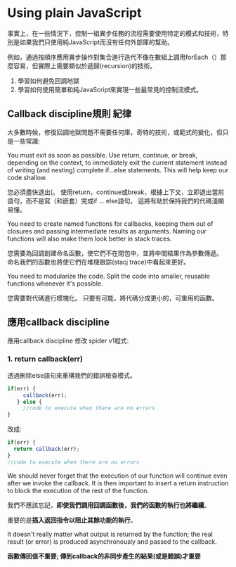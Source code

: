 # Using plain JavaScript
 
事實上，在一些情況下，控制一組異步任務的流程需要使用特定的模式和技術，特別是如果我們只使用純JavaScript而沒有任何外部庫的幫助。

例如，通過按順序應用異步操作對集合進行迭代不像在數組上調用forEach（）那麼容易，但實際上需要類似於遞歸(recursion)的技術。

1. 學習如何避免回調地獄
2. 學習如何使用簡單和純JavaScript來實現一些最常見的控制流模式。

## Callback discipline規則 紀律

大多數時候，修復回調地獄問題不需要任何庫，奇特的技術，或範式的變化，但只是一些常識:

  You must exit as soon as possible. Use return, continue, or break, depending on the context, to immediately exit the current statement instead of writing (and nesting) complete if...else statements. This will help keep our code shallow.

您必須盡快退出(。 使用return，continue或break，根據上下文，立即退出當前語句，而不是寫（和嵌套）完成if ... else語句。 這將有助於保持我們的代碼淺顯易懂。

  You need to create named functions for callbacks, keeping them out of closures and passing intermediate results as arguments. Naming our functions will also make them look better in stack traces.

您需要為回調創建命名函數，使它們不在閉包中，並將中間結果作為參數傳遞。 命名我們的函數也將使它們在堆棧跟踪(stacj trace)中看起來更好。

  You need to modularize the code. Split the code into smaller, reusable functions whenever it's possible.

您需要對代碼進行模塊化。 只要有可能，將代碼分成更小的，可重用的函數。

## 應用callback discipline

應用callback discipline 修改 spider v1程式:

### 1. return callback(err)

透過刪除else語句來重構我們的錯誤檢查模式。


``` js
if(err) {
     callback(err);
   } else {
     //code to execute when there are no errors
}
```

改成: 

``` js
if(err) {
  return callback(err);
}
//code to execute when there are no errors
```

  We should never forget that the execution of our function will continue even after we invoke the callback. 
  It is then important to insert a return instruction to block the execution of the rest of the function. 

我們不應該忘記，**即使我們調用回調函數後，我們的函數的執行也將繼續**。

重要的是**插入返回指令以阻止其餘功能的執行**。

  It doesn't really matter what output is returned by the function; the real result (or error) is produced asynchronously and passed to the callback. 

**函數傳回值不重要; 傳到callback的非同步產生的結果(或是錯誤)才重要**

